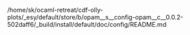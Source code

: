 /home/sk/ocaml-retreat/cdf-olly-plots/_esy/default/store/b/opam__s__config-opam__c__0.0.2-502daff6/_build/install/default/doc/config/README.md